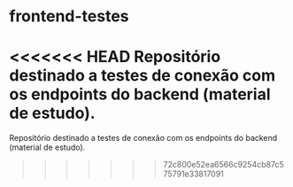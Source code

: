# frontend-testes
<<<<<<< HEAD
Repositório destinado a testes de conexão com os endpoints do backend (material de estudo).  
=======
Repositório destinado a testes de conexão com os endpoints do backend (material de estudo).  
>>>>>>> 72c800e52ea6566c9254cb87c575791e33817091
